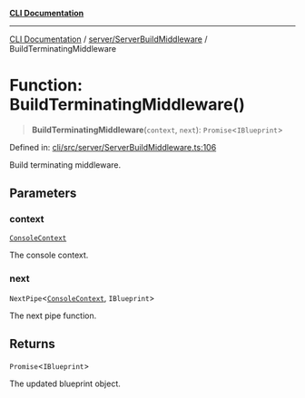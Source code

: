 [**CLI Documentation**](../../../README.md)

***

[CLI Documentation](../../../README.md) / [server/ServerBuildMiddleware](../README.md) / BuildTerminatingMiddleware

# Function: BuildTerminatingMiddleware()

> **BuildTerminatingMiddleware**(`context`, `next`): `Promise`\<`IBlueprint`\>

Defined in: [cli/src/server/ServerBuildMiddleware.ts:106](https://github.com/stonemjs/cli/blob/83156d7f07cad6e0545ad29ba32878fdd248ede2/src/server/ServerBuildMiddleware.ts#L106)

Build terminating middleware.

## Parameters

### context

[`ConsoleContext`](../../../declarations/interfaces/ConsoleContext.md)

The console context.

### next

`NextPipe`\<[`ConsoleContext`](../../../declarations/interfaces/ConsoleContext.md), `IBlueprint`\>

The next pipe function.

## Returns

`Promise`\<`IBlueprint`\>

The updated blueprint object.
